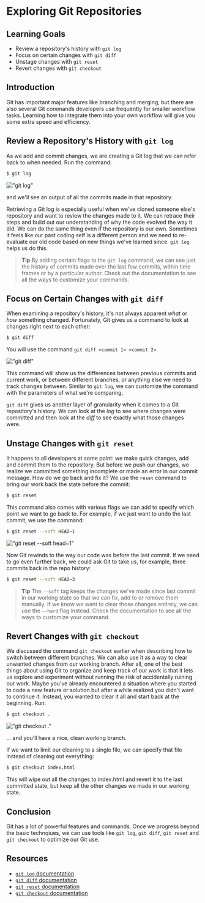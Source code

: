# Exploring Git Repositories

## Learning Goals

- Review a repository's history with `git log`
- Focus on certain changes with `git diff`
- Unstage changes with `git reset`
- Revert changes with `git checkout`

## Introduction

Git has important major features like branching and merging, but there are also
several Git commands developers use frequently for smaller workflow tasks.
Learning how to integrate them into your own workflow will give you some extra
speed and efficiency.

## Review a Repository's History with `git log`

As we add and commit changes, we are creating a Git log that we can refer back
to when needed. Run the command:

```bash
$ git log
```

!["git log"](https://curriculum-content.s3.amazonaws.com/prework/git-workflow/git%20log.gif)

and we'll see an output of all the commits made in that repository.

Retrieving a Git log is especially useful when we've cloned someone else's
repository and want to review the changes made to it. We can retrace their steps
and build out our understanding of why the code evolved the way it did. We can
do the same thing even if the repository is our own. Sometimes it feels like our
past coding self is a different person and we need to re-evaluate our old code
based on new things we've learned since. `git log` helps us do this.

> **Tip** By adding certain flags to the `git log` command, we can see just the
> history of commits made over the last few commits, within time frames or by a
> particular author. Check out the documentation to see all the ways to customize
> your commands.

## Focus on Certain Changes with `git diff`

When examining a repository's history, it's not always apparent _what_ or _how_
something changed. Fortunately, Git gives us a command to look at changes right
next to each other:

```bash
$ git diff
```

You will use the command `git diff <commit 1> <commit 2>`.

!["git diff"](https://curriculum-content.s3.amazonaws.com/prework/git-workflow/git%20diff.gif)

This command will show us the differences between previous commits and current
work, or between different branches, or anything else we need to track changes
between. Similar to `git log`, we can customize the command with the parameters
of what we're comparing.

`git diff` gives us another layer of granularity when it comes to a Git
repository's history. We can look at the _log_ to see where changes were
committed and then look at the _diff_ to see exactly what those changes were.

## Unstage Changes with `git reset`

It happens to all developers at some point: we make quick changes, add and
commit them to the repository. But before we push our changes, we realize we
committed something incomplete or made an error in our commit message. How do we
go back and fix it? We use the `reset` command to bring our work back the state
before the commit:

```bash
$ git reset
```

This command also comes with various flags we can add to specify which point we
want to go back to. For example, if we just want to undo the last commit, we use
the command:

```bash
$ git reset --soft HEAD~1
```

!["git reset --soft head~1"](https://curriculum-content.s3.amazonaws.com/prework/git-workflow/git%20reset.gif)

Now Git rewinds to the way our code was before the last commit. If we need to go
even further back, we could ask Git to take us, for example, three commits back
in the repo history:

```bash
$ git reset --soft HEAD~3
```

> **Tip** The `--soft` tag keeps the changes we've made since last commit in our
> working state so that we can fix, add to or remove them manually. If we know we
> want to clear those changes entirely, we can use the `--hard` flag instead.
> Check the documentation to see all the ways to customize your command.

## Revert Changes with `git checkout`

We discussed the command `git checkout` earlier when describing how to switch
between different branches. We can also use it as a way to clear unwanted
changes from our working branch. After all, one of the best things about using
Git to organize and keep track of our work is that it lets us explore and
experiment without running the risk of accidentally ruining our work. Maybe
you've already encountered a situation where you started to code a new feature
or solution but after a while realized you didn't want to continue it. Instead,
you wanted to clear it all and start back at the beginning. Run:

```bash
$ git checkout .
```

!["git checkout ."](https://curriculum-content.s3.amazonaws.com/prework/git-workflow/git%20checkout%20dot.gif)

... and you'll have a nice, clean working branch.

If we want to limit our cleaning to a single file, we can specify that file
instead of cleaning out everything:

```bash
$ git checkout index.html
```

This will wipe out all the changes to index.html and revert it to the last
committed state, but keep all the other changes we made in our working state.

## Conclusion

Git has a lot of powerful features and commands. Once we progress beyond the
basic technqiues, we can use tools like `git log`, `git diff`, `git reset` and
`git checkout` to optimize our Git use.

## Resources

- [`git log` documentation](https://git-scm.com/docs/git-log)
- [`git diff` documentation](https://git-scm.com/docs/git-diff)
- [`git reset` documentation](https://git-scm.com/docs/git-reset)
- [`git checkout` documentation](https://git-scm.com/docs/git-checkout)
